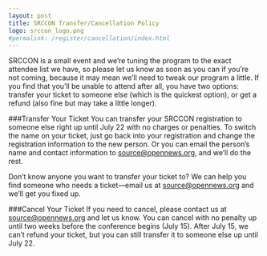 ```yaml
---
layout: post
title: SRCCON Transfer/Cancellation Policy
logo: srccon_logo.png
#permalink: /register/cancellation/index.html
---
```

<p class="bodybig">SRCCON is a small event and we&rsquo;re tuning the program to the exact attendee list we have, so please let us know as soon as you can if you&rsquo;re not coming, because it may mean we&rsquo;ll need to tweak our program a little. If you find that you&rsquo;ll be unable to attend after all, you have two options: transfer your ticket to someone else (which is the quickest option), or get a refund (also fine but may take a little longer).</p>

###Transfer Your Ticket
You can transfer your SRCCON registration to someone else right up until July 22 with no charges or penalties. To switch the name on your ticket, just go back into your registration and change the registration information to the new person. Or you can email the person&rsquo;s name and contact information to [source@opennews.org](mailto:source@opennews.org), and we&rsquo;ll do the rest.

Don&rsquo;t know anyone you want to transfer your ticket to? We can help you find someone who needs a ticket—email us at [source@opennews.org](mailto:source@opennews.org) and we&rsquo;ll get you fixed up.

###Cancel Your Ticket
If you need to cancel, please contact us at [source@opennews.org](mailto:source@opennews.org) and let us know. You can cancel with no penalty up until two weeks before the conference begins (July 15). After July 15, we can&rsquo;t refund your ticket, but you can still transfer it to someone else up until July 22.
